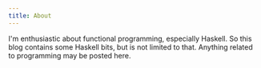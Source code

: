```yaml
---
title: About
---
```

I'm enthusiastic about functional programming, especially Haskell. So this blog
contains some Haskell bits, but is not limited to that. Anything related to 
programming may be posted here.
